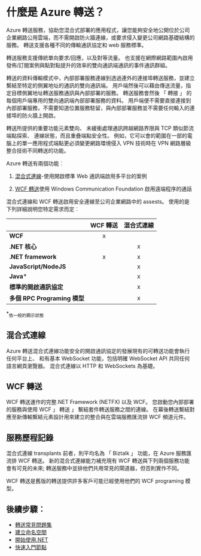 <properties
    pageTitle="什麼是 Azure 轉送？ |Microsoft Azure"
    description="Azure 轉送的概觀"
    services="service-bus"
    documentationCenter=".net"
    authors="banisadr"
    manager="timlt"
    editor="" />

<tags
    ms.service="service-bus"
    ms.workload="na"
    ms.tgt_pltfrm="na"
    ms.devlang="multiple"
    ms.topic="article"
    ms.date="10/28/2016"
    ms.author="babanisa" />

# <a name="what-is-azure-relay"></a>什麼是 Azure 轉送？

Azure 轉送服務，協助您混合式部署的應用程式，讓您能夠安全地公開位於公司企業網路公用雲端，而不需開啟防火牆連線，或要求侵入變更公司網路基礎結構的服務。 轉送支援各種不同的傳輸通訊協定和 web 服務標準。

轉送服務支援傳統單向要求/回應，以及對等流量。 也支援在網際網路範圍內啟用發佈/訂閱案例與點對點提升的效率的雙向通訊端通訊的事件通訊群組。 

轉送的資料傳輸模式中，內部部署服務連線到透過連外的連接埠轉送服務，並建立繫結至特定的側翼地址的通訊的雙向通訊端。 用戶端然後可以藉由傳送流量，指定目標側翼地址轉送服務通訊與內部部署的服務。 轉送服務會然後 「 轉接 」 的每個用戶端專用的雙向通訊端內部部署服務的資料。 用戶端便不需要直接連接到內部部署服務，不需要知道位置服務駐留，與內部部署服務並不需要任何輸入的連接埠的防火牆上開啟。

轉送所提供的重要功能元素雙向、 未緩衝處理通訊跨越網路界限與 TCP 類似節流端點探索、 連線狀態，而且重疊端點安全性。 例如，它可以會的範圍在一部的電腦上的單一應用程式端點更必須變更網路環境侵入 VPN 技術時在 VPN 網路層級整合技術不同轉送的功能。

Azure 轉送有兩個功能︰

1. [混合式連線](#hybrid-connections)-使用開啟標準 Web 通訊端啟用多平台的案例

2. [WCF 轉送](#wcf-relays)使用 Windows Communication Foundation 啟用遠端程序的通話

混合式連線和 WCF 轉送啟用安全連線至公司企業網路中的 assests。 使用的是下列詳細說明您特定需求而定︰

|                                    | WCF 轉送 | 混合式連線 |
| ---------------------------------- |:---------:|:------------------:|
| **WCF**                            |     x     |                    |
| **.NET 核心**                      |           |         x          |
| **.NET framework**                 |     x     |         x          |
| **JavaScript/NodeJS**              |           |         x          |
| **Java***                          |           |         x          |
| **標準的開啟通訊協定**  |           |         x          |
| **多個 RPC Programing 模型** |           |         x          |
*<sub>依一般的顯示狀態</sub>

## <a name="hybrid-connections"></a>混合式連線

Azure 轉送混合式連線功能安全的開啟通訊協定的發展現有的可轉送功能會執行任何平台上、 和有基本 WebSocket 功能，包括明確 WebSocket API 共同任何語言網頁瀏覽器。 混合式連線以 HTTP 和 WebSockets 為基礎。

## <a name="wcf-relays"></a>WCF 轉送

WCF 轉送運作的完整.NET Framework (NETFX) 以及 WCF。 您啟動您內部部署的服務與使用 WCF 」 轉送 」 繫結套件轉送服務之間的連線。 在幕後轉送繫結對應至新傳輸繫結元素設計用來建立的整合與在雲端服務匯流排 WCF 頻道元件。

## <a name="service-history"></a>服務歷程記錄

混合式連線 transplants 前者，則平均名為 「 Biztalk 」 功能，在 Azure 服務匯流排 WCF 轉送。 新的混合式連線能力補充現有 WCF 轉送與下列兩個服務功能會有可見的未來; 轉送服務中並排他們共用常見的閘道器，但否則實作不同。

WCF 轉送是舊版的轉送提供許多客戶可能已經使用他們的 WCF programing 模型。

## <a name="next-steps"></a>後續步驟︰

- [轉送常見問題集](relay-faq.md)
- [建立命名空間](relay-create-namespace-portal.md)
- [開始使用.NET](relay-hybrid-connections-dotnet-get-started.md)
- [快速入門節點](relay-hybrid-connections-node-get-started.md)